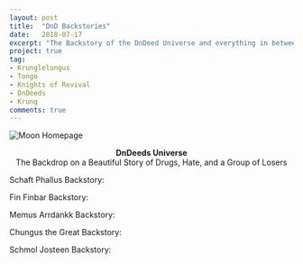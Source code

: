 ```yaml
---
layout: post
title:  "DnD Backstories"
date:   2018-07-17
excerpt: "The Backstory of the DnDeed Universe and everything in between"
project: true
tag:
- Krunglelungus 
- Tongo
- Knights of Revival
- DnDeeds
- Krung
comments: true
---
```

![Moon Homepage](https://cloud.githubusercontent.com/assets/754514/14509720/61c61058-01d6-11e6-93ab-0918515ecd56.png)  
    
<center><b>DnDeeds Universe</b></center> 
    
<center>The Backdrop on a Beautiful Story of Drugs, Hate, and a Group of Losers</center>
     
Schaft Phallus Backstory:

Fin Finbar Backstory:

Memus Arrdankk Backstory:

Chungus the Great Backstory:

Schmol Josteen Backstory:
